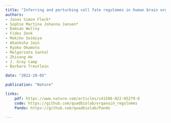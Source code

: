 ```yaml
---
title: "Inferring and perturbing cell fate regulomes in human brain organoids"
authors:
- Jonas Simon Fleck*
- Sophie Martina Johanna Jansen*
- Damian Wollny 
- Fides Zenk 
- Makiko Seimiya 
- Akanksha Jain 
- Ryoko Okamoto 
- Malgorzata Santel 
- Zhisong He 
- J. Gray Camp
- Barbara Treutlein

date: "2022-10-05"

publication: "Nature"

links:
    pdf: https://www.nature.com/articles/s41586-022-05279-8
    code: https://github.com/quadbiolab/organoid_regulomes
    Pando: https://github.com/quadbiolab/Pando

---
```



